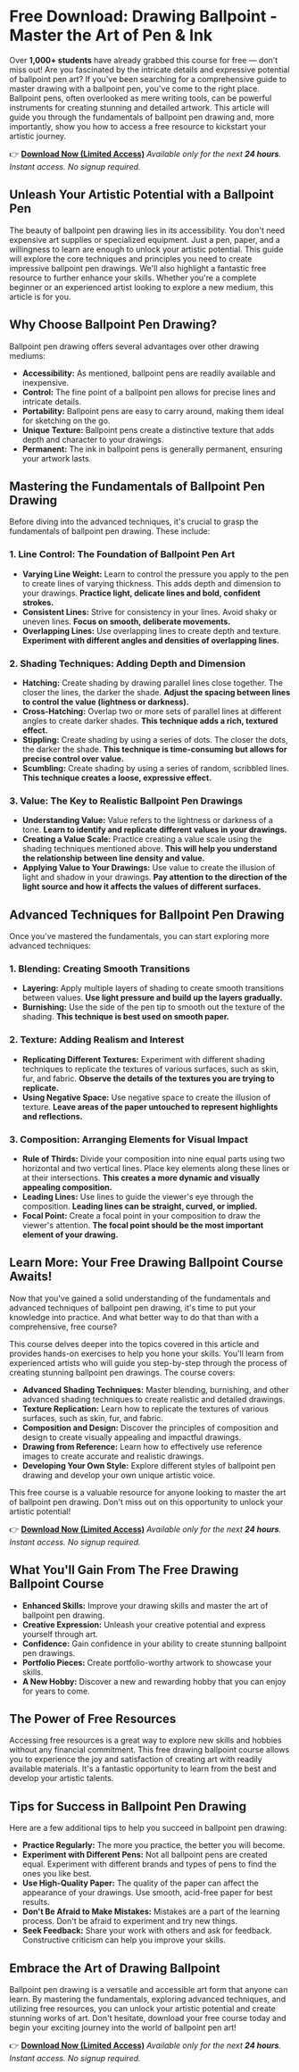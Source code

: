 # Free Download: Drawing Ballpoint - Master the Art of Pen & Ink

Over **1,000+ students** have already grabbed this course for free — don’t miss out!
Are you fascinated by the intricate details and expressive potential of ballpoint pen art? If you've been searching for a comprehensive guide to master drawing with a ballpoint pen, you've come to the right place. Ballpoint pens, often overlooked as mere writing tools, can be powerful instruments for creating stunning and detailed artwork. This article will guide you through the fundamentals of ballpoint pen drawing and, more importantly, show you how to access a free resource to kickstart your artistic journey.

👉 [**Download Now (Limited Access)**](https://udemywork.com/drawing-ballpoint)
_Available only for the next **24 hours**. Instant access. No signup required._

## Unleash Your Artistic Potential with a Ballpoint Pen

The beauty of ballpoint pen drawing lies in its accessibility. You don't need expensive art supplies or specialized equipment. Just a pen, paper, and a willingness to learn are enough to unlock your artistic potential. This guide will explore the core techniques and principles you need to create impressive ballpoint pen drawings. We'll also highlight a fantastic free resource to further enhance your skills. Whether you're a complete beginner or an experienced artist looking to explore a new medium, this article is for you.

## Why Choose Ballpoint Pen Drawing?

Ballpoint pen drawing offers several advantages over other drawing mediums:

*   **Accessibility:** As mentioned, ballpoint pens are readily available and inexpensive.
*   **Control:** The fine point of a ballpoint pen allows for precise lines and intricate details.
*   **Portability:** Ballpoint pens are easy to carry around, making them ideal for sketching on the go.
*   **Unique Texture:** Ballpoint pens create a distinctive texture that adds depth and character to your drawings.
*   **Permanent:** The ink in ballpoint pens is generally permanent, ensuring your artwork lasts.

## Mastering the Fundamentals of Ballpoint Pen Drawing

Before diving into the advanced techniques, it's crucial to grasp the fundamentals of ballpoint pen drawing. These include:

### 1. Line Control: The Foundation of Ballpoint Pen Art

*   **Varying Line Weight:** Learn to control the pressure you apply to the pen to create lines of varying thickness. This adds depth and dimension to your drawings. **Practice light, delicate lines and bold, confident strokes.**
*   **Consistent Lines:** Strive for consistency in your lines. Avoid shaky or uneven lines. **Focus on smooth, deliberate movements.**
*   **Overlapping Lines:** Use overlapping lines to create depth and texture. **Experiment with different angles and densities of overlapping lines.**

### 2. Shading Techniques: Adding Depth and Dimension

*   **Hatching:** Create shading by drawing parallel lines close together. The closer the lines, the darker the shade. **Adjust the spacing between lines to control the value (lightness or darkness).**
*   **Cross-Hatching:** Overlap two or more sets of parallel lines at different angles to create darker shades. **This technique adds a rich, textured effect.**
*   **Stippling:** Create shading by using a series of dots. The closer the dots, the darker the shade. **This technique is time-consuming but allows for precise control over value.**
*   **Scumbling:** Create shading by using a series of random, scribbled lines. **This technique creates a loose, expressive effect.**

### 3. Value: The Key to Realistic Ballpoint Pen Drawings

*   **Understanding Value:** Value refers to the lightness or darkness of a tone. **Learn to identify and replicate different values in your drawings.**
*   **Creating a Value Scale:** Practice creating a value scale using the shading techniques mentioned above. **This will help you understand the relationship between line density and value.**
*   **Applying Value to Your Drawings:** Use value to create the illusion of light and shadow in your drawings. **Pay attention to the direction of the light source and how it affects the values of different surfaces.**

## Advanced Techniques for Ballpoint Pen Drawing

Once you've mastered the fundamentals, you can start exploring more advanced techniques:

### 1. Blending: Creating Smooth Transitions

*   **Layering:** Apply multiple layers of shading to create smooth transitions between values. **Use light pressure and build up the layers gradually.**
*   **Burnishing:** Use the side of the pen tip to smooth out the texture of the shading. **This technique is best used on smooth paper.**

### 2. Texture: Adding Realism and Interest

*   **Replicating Different Textures:** Experiment with different shading techniques to replicate the textures of various surfaces, such as skin, fur, and fabric. **Observe the details of the textures you are trying to replicate.**
*   **Using Negative Space:** Use negative space to create the illusion of texture. **Leave areas of the paper untouched to represent highlights and reflections.**

### 3. Composition: Arranging Elements for Visual Impact

*   **Rule of Thirds:** Divide your composition into nine equal parts using two horizontal and two vertical lines. Place key elements along these lines or at their intersections. **This creates a more dynamic and visually appealing composition.**
*   **Leading Lines:** Use lines to guide the viewer's eye through the composition. **Leading lines can be straight, curved, or implied.**
*   **Focal Point:** Create a focal point in your composition to draw the viewer's attention. **The focal point should be the most important element of your drawing.**

## Learn More: Your Free Drawing Ballpoint Course Awaits!

Now that you've gained a solid understanding of the fundamentals and advanced techniques of ballpoint pen drawing, it's time to put your knowledge into practice. And what better way to do that than with a comprehensive, free course?

This course delves deeper into the topics covered in this article and provides hands-on exercises to help you hone your skills. You'll learn from experienced artists who will guide you step-by-step through the process of creating stunning ballpoint pen drawings. The course covers:

*   **Advanced Shading Techniques:** Master blending, burnishing, and other advanced shading techniques to create realistic and detailed drawings.
*   **Texture Replication:** Learn how to replicate the textures of various surfaces, such as skin, fur, and fabric.
*   **Composition and Design:** Discover the principles of composition and design to create visually appealing and impactful drawings.
*   **Drawing from Reference:** Learn how to effectively use reference images to create accurate and realistic drawings.
*   **Developing Your Own Style:** Explore different styles of ballpoint pen drawing and develop your own unique artistic voice.

This free course is a valuable resource for anyone looking to master the art of ballpoint pen drawing. Don't miss out on this opportunity to unlock your artistic potential!

👉 [**Download Now (Limited Access)**](https://udemywork.com/drawing-ballpoint)
_Available only for the next **24 hours**. Instant access. No signup required._

## What You'll Gain From The Free Drawing Ballpoint Course

*   **Enhanced Skills:** Improve your drawing skills and master the art of ballpoint pen drawing.
*   **Creative Expression:** Unleash your creative potential and express yourself through art.
*   **Confidence:** Gain confidence in your ability to create stunning ballpoint pen drawings.
*   **Portfolio Pieces:** Create portfolio-worthy artwork to showcase your skills.
*   **A New Hobby:** Discover a new and rewarding hobby that you can enjoy for years to come.

## The Power of Free Resources

Accessing free resources is a great way to explore new skills and hobbies without any financial commitment. This free drawing ballpoint course allows you to experience the joy and satisfaction of creating art with readily available materials. It's a fantastic opportunity to learn from the best and develop your artistic talents.

## Tips for Success in Ballpoint Pen Drawing

Here are a few additional tips to help you succeed in ballpoint pen drawing:

*   **Practice Regularly:** The more you practice, the better you will become.
*   **Experiment with Different Pens:** Not all ballpoint pens are created equal. Experiment with different brands and types of pens to find the ones you like best.
*   **Use High-Quality Paper:** The quality of the paper can affect the appearance of your drawings. Use smooth, acid-free paper for best results.
*   **Don't Be Afraid to Make Mistakes:** Mistakes are a part of the learning process. Don't be afraid to experiment and try new things.
*   **Seek Feedback:** Share your work with others and ask for feedback. Constructive criticism can help you improve your skills.

## Embrace the Art of Drawing Ballpoint

Ballpoint pen drawing is a versatile and accessible art form that anyone can learn. By mastering the fundamentals, exploring advanced techniques, and utilizing free resources, you can unlock your artistic potential and create stunning works of art. Don't hesitate, download your free course today and begin your exciting journey into the world of ballpoint pen art!

👉 [**Download Now (Limited Access)**](https://udemywork.com/drawing-ballpoint)
_Available only for the next **24 hours**. Instant access. No signup required._
